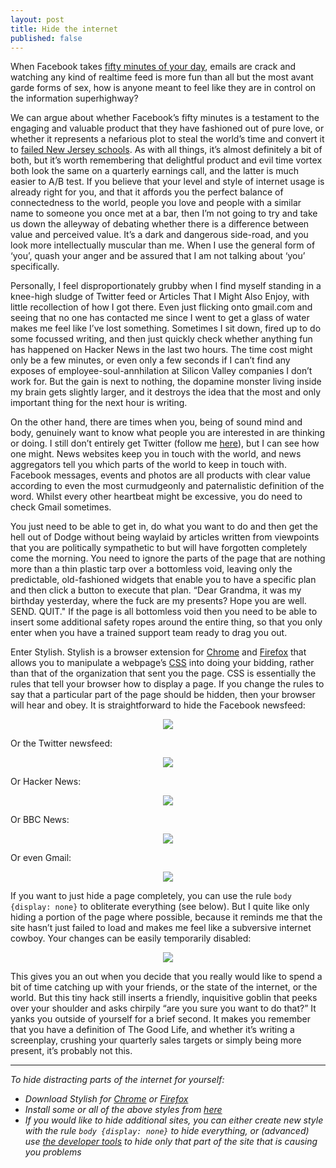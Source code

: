 ```yaml
---
layout: post
title: Hide the internet
published: false
---
```

When Facebook takes [fifty minutes of your day](http://www.nytimes.com/2016/05/06/business/facebook-bends-the-rules-of-audience-engagement-to-its-advantage.html), emails are crack and watching any kind of realtime feed is more fun than all but the most avant garde forms of sex, how is anyone meant to feel like they are in control on the information superhighway?

We can argue about whether Facebook’s fifty minutes is a testament to the engaging and valuable product that they have fashioned out of pure love, or whether it represents a nefarious plot to steal the world’s time and convert it to [failed New Jersey schools](https://www.buzzfeed.com/mollyhensleyclancy/what-happened-to-zuckerbergs-100-million). As with all things, it’s almost definitely a bit of both, but it’s worth remembering that delightful product and evil time vortex both look the same on a quarterly earnings call, and the latter is much easier to A/B test. If you believe that your level and style of internet usage is already right for you, and that it affords you the perfect balance of connectedness to the world, people you love and people with a similar name to someone you once met at a bar, then I’m not going to try and take us down the alleyway of debating whether there is a difference between value and perceived value. It’s a dark and dangerous side-road, and you look more intellectually muscular than me. When I use the general form of ‘you’, quash your anger and be assured that I am not talking about ‘you’ specifically.

Personally, I feel disproportionately grubby when I find myself standing in a knee-high sludge of Twitter feed or Articles That I Might Also Enjoy, with little recollection of how I got there. Even just flicking onto gmail.com and seeing that no one has contacted me since I went to get a glass of water makes me feel like I’ve lost something. Sometimes I sit down, fired up to do some focussed writing, and then just quickly check whether anything fun has happened on Hacker News in the last two hours. The time cost might only be a few minutes, or even only a few seconds if I can’t find any exposes of employee-soul-annhilation at Silicon Valley companies I don’t work for. But the gain is next to nothing, the dopamine monster living inside my brain gets slightly larger, and it destroys the idea that the most and only important thing for the next hour is writing.

On the other hand, there are times when you, being of sound mind and body, genuinely want to know what people you are interested in are thinking or doing. I still don’t entirely get Twitter (follow me [here](https://twitter.com/robjheaton)), but I can see how one might. News websites keep you in touch with the world, and news aggregators tell you which parts of the world to keep in touch with. Facebook messages, events and photos are all products with clear value according to even the most curmudgeonly and paternalistic definition of the word. Whilst every other heartbeat might be excessive, you do need to check Gmail sometimes.

You just need to be able to get in, do what you want to do and then get the hell out of Dodge without being waylaid by articles written from viewpoints that you are politically sympathetic to but will have forgotten completely come the morning. You need to ignore the parts of the page that are nothing more than a thin plastic tarp over a bottomless void, leaving only the predictable, old-fashioned widgets that enable you to have a specific plan and then click a button to execute that plan. “Dear Grandma, it was my birthday yesterday, where the fuck are my presents? Hope you are well. SEND. QUIT." If the page is all bottomless void then you need to be able to insert some additional safety ropes around the entire thing, so that you only enter when you have a trained support team ready to drag you out.

Enter Stylish. Stylish is a browser extension for [Chrome](https://chrome.google.com/webstore/detail/stylish/fjnbnpbmkenffdnngjfgmeleoegfcffe) and [Firefox](https://addons.mozilla.org/en-US/firefox/addon/stylish/) that allows you to manipulate a webpage’s [CSS](https://developer.mozilla.org/en-US/docs/Web/Guide/CSS/Getting_started/What_is_CSS) into doing your bidding, rather than that of the organization that sent you the page. CSS is essentially the rules that tell your browser how to display a page. If you change the rules to say that a particular part of the page should be hidden, then your browser will hear and obey. It is straightforward to hide the Facebook newsfeed:

<p align="center">
<img src="https://cloud.githubusercontent.com/assets/1565857/15089699/b6e9eeac-13be-11e6-8ead-9c8bb74820aa.png" />
</p>

Or the Twitter newsfeed:

<p align="center">
<img src="https://cloud.githubusercontent.com/assets/1565857/15089698/b6d902d6-13be-11e6-836d-5dea1122ac6f.png" />
</p>

Or Hacker News:

<p align="center">
<img src="https://cloud.githubusercontent.com/assets/1565857/15089723/7838c1aa-13bf-11e6-93ec-87508fa3d8a6.png" />
</p>

Or BBC News:

<p align="center">
<img src="https://cloud.githubusercontent.com/assets/1565857/15089701/b6f4c0ca-13be-11e6-93be-91b42b78b5b1.png" />
</p>

Or even Gmail:

<p align="center">
<img src="https://cloud.githubusercontent.com/assets/1565857/15089929/4a8d855a-13c5-11e6-85d8-19a96c0c081c.png" />
</p>

If you want to just hide a page completely, you can use the rule `body {display: none}` to obliterate everything (see below). But I quite like only hiding a portion of the page where possible, because it reminds me that the site hasn’t just failed to load and makes me feel like a subversive internet cowboy. Your changes can be easily temporarily disabled:

<p align="center">
<img src="https://cloud.githubusercontent.com/assets/1565857/15089935/bcd4346a-13c5-11e6-8a74-0edcfe7d68b3.png" />
</p>

This gives you an out when you decide that you really would like to spend a bit of time catching up with your friends, or the state of the internet, or the world. But this tiny hack still inserts a friendly, inquisitive goblin that peeks over your shoulder and asks chirpily “are you sure you want to do that?” It yanks you outside of yourself for a brief second. It makes you remember that you have a definition of The Good Life, and whether it’s writing a screenplay, crushing your quarterly sales targets or simply being more present, it’s probably not this.

---

<i>
To hide distracting parts of the internet for yourself:

* Download Stylish for [Chrome](https://chrome.google.com/webstore/detail/stylish/fjnbnpbmkenffdnngjfgmeleoegfcffe) or [Firefox](https://addons.mozilla.org/en-US/firefox/addon/stylish/) 
* Install some or all of the above styles from [here](https://userstyles.org/users/331645)
* If you would like to hide additional sites, you can either create new style with the rule `body {display: none}` to hide everything, or (advanced) use [the developer tools](https://developer.chrome.com/devtools#dom-and-styles) to hide only that part of the site that is causing you problems
<i>
